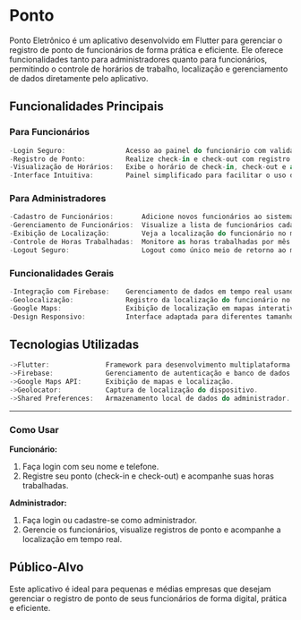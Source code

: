 # Ponto

Ponto Eletrônico é um aplicativo desenvolvido em Flutter para gerenciar o registro de ponto de funcionários de forma prática e eficiente. Ele oferece funcionalidades tanto para administradores quanto para funcionários, permitindo o controle de horários de trabalho, localização e gerenciamento de dados diretamente pelo aplicativo.

## Funcionalidades Principais
### Para Funcionários
```dart
-Login Seguro:               Acesso ao painel do funcionário com validação de dados.
-Registro de Ponto:          Realize check-in e check-out com registro automático da localização.
-Visualização de Horários:   Exibe o horário de check-in, check-out e as horas trabalhadas no dia e no mês.
-Interface Intuitiva:        Painel simplificado para facilitar o uso diário.
```

### Para Administradores
```dart
-Cadastro de Funcionários:       Adicione novos funcionários ao sistema com nome e telefone.
-Gerenciamento de Funcionários:  Visualize a lista de funcionários cadastrados e seus registros de ponto.
-Exibição de Localização:        Veja a localização do funcionário no momento do registro de ponto em um mapa interativo.
-Controle de Horas Trabalhadas:  Monitore as horas trabalhadas por mês de cada funcionário.
-Logout Seguro:                  Logout como único meio de retorno ao menu principal.
```

### Funcionalidades Gerais
```dart
-Integração com Firebase:    Gerenciamento de dados em tempo real usando o Firebase Firestore.
-Geolocalização:             Registro da localização do funcionário no momento do check-in e check-out.
-Google Maps:                Exibição de localização em mapas interativos.
-Design Responsivo:          Interface adaptada para diferentes tamanhos de tela.
```
## Tecnologias Utilizadas
```dart
->Flutter:              Framework para desenvolvimento multiplataforma.
->Firebase:             Gerenciamento de autenticação e banco de dados em tempo real.
->Google Maps API:      Exibição de mapas e localização.
->Geolocator:           Captura de localização do dispositivo.
->Shared Preferences:   Armazenamento local de dados do administrador.
```
---
### Como Usar
**Funcionário:**
<ol>
  <li>Faça login com seu nome e telefone.</li>
  <li>Registre seu ponto (check-in e check-out) e acompanhe suas horas trabalhadas.</li>
</ol>

**Administrador:**
<ol>
  <li>Faça login ou cadastre-se como administrador.</li>
  <li>Gerencie os funcionários, visualize registros de ponto e acompanhe a localização em tempo real.</li>
</ol>

## Público-Alvo
Este aplicativo é ideal para pequenas e médias empresas que desejam gerenciar o registro de ponto de seus funcionários de forma digital, prática e eficiente.
